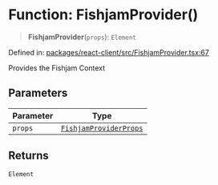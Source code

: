 # Function: FishjamProvider()

> **FishjamProvider**(`props`): `Element`

Defined in: [packages/react-client/src/FishjamProvider.tsx:67](https://github.com/fishjam-cloud/web-client-sdk/blob/8be0da3efcdce0dec0a98faf77f65b941d4a7757/packages/react-client/src/FishjamProvider.tsx#L67)

Provides the Fishjam Context

## Parameters

| Parameter | Type |
| ------ | ------ |
| `props` | [`FishjamProviderProps`](../interfaces/FishjamProviderProps.md) |

## Returns

`Element`
